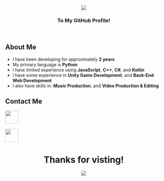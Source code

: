 ## 

<div align="center">
  <img src="https://github.com/OneBigUnit/OneBigUnit/blob/main/Welcome Gif.gif">
  <br>
  <h3> To My GitHub Profile! </h3>
</div>
<br>


## About Me

* I have been developing for approximately **2 years**
* My primary language is **Python**
* I have limited experience using **JavaScript**, **C++**, **C#**, and **Kotlin**
* I have some experience in **Unity Game Development**, and **Back-End Web Development**
* I also have skills in: **Music Production**, and **Video Production & Editing**


## Contact Me

<code><a href="https://discordapp.com/users/380798738295422978"><img src="https://img.icons8.com/color/48/000000/discord-logo.png" height="42"></a></code>
<br>
<br>
<code><a href="mailto:kieran.lock@ymail.com"><img src="https://img.icons8.com/color/48/000000/yahoo-mail-app.png" height="42"></a></code>


##

<div align="center">
  <h1> <b> Thanks for visting! </b> </h1>
  <img src="https://media0.giphy.com/media/9eM1SWnqjrc40/200.gif" align="center">
</div>
